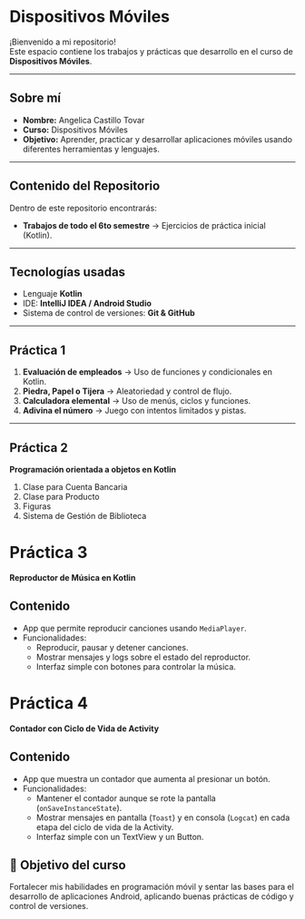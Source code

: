 # Dispositivos Móviles  

¡Bienvenido a mi repositorio!  
Este espacio contiene los trabajos y prácticas que desarrollo en el curso de **Dispositivos Móviles**.  

---

## Sobre mí  
- **Nombre:** Angelica Castillo Tovar  
- **Curso:** Dispositivos Móviles  
- **Objetivo:** Aprender, practicar y desarrollar aplicaciones móviles usando diferentes herramientas y lenguajes.  

---

## Contenido del Repositorio  
Dentro de este repositorio encontrarás:  

- **Trabajos de todo el 6to semestre** → Ejercicios de práctica inicial (Kotlin).  

---

## Tecnologías usadas  
- Lenguaje **Kotlin**
- IDE: **IntelliJ IDEA / Android Studio**  
- Sistema de control de versiones: **Git & GitHub**  

---

## Práctica 1
1. **Evaluación de empleados** → Uso de funciones y condicionales en Kotlin.  
2. **Piedra, Papel o Tijera** → Aleatoriedad y control de flujo.  
3. **Calculadora elemental** → Uso de menús, ciclos y funciones.  
4. **Adivina el número** → Juego con intentos limitados y pistas.

---
## Práctica 2
**Programación orientada a objetos en Kotlin**
1. Clase para Cuenta Bancaria
2. Clase para Producto
3. Figuras
4.  Sistema de Gestión de Biblioteca

# Práctica 3  
**Reproductor de Música en Kotlin**  

## Contenido
- App que permite reproducir canciones usando `MediaPlayer`.  
- Funcionalidades:  
  - Reproducir, pausar y detener canciones.  
  - Mostrar mensajes y logs sobre el estado del reproductor.  
  - Interfaz simple con botones para controlar la música.

# Práctica 4  
**Contador con Ciclo de Vida de Activity**  

## Contenido
- App que muestra un contador que aumenta al presionar un botón.  
- Funcionalidades:  
  - Mantener el contador aunque se rote la pantalla (`onSaveInstanceState`).  
  - Mostrar mensajes en pantalla (`Toast`) y en consola (`Logcat`) en cada etapa del ciclo de vida de la Activity.  
  - Interfaz simple con un TextView y un Button.  


## 🌟 Objetivo del curso  
Fortalecer mis habilidades en programación móvil y sentar las bases para el desarrollo de aplicaciones Android, aplicando buenas prácticas de código y control de versiones.  

